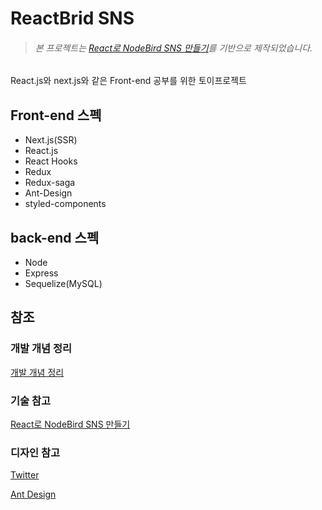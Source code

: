 # ReactBrid SNS
>###### 본 프로젝트는 [React로 NodeBird SNS 만들기](https://www.inflearn.com/course/%EB%85%B8%EB%93%9C%EB%B2%84%EB%93%9C-%EB%A6%AC%EC%95%A1%ED%8A%B8-%EB%A6%AC%EB%89%B4%EC%96%BC/dashboard)를 기반으로 제작되었습니다.
React.js와 next.js와 같은 Front-end 공부를 위한 토이프로젝트

## Front-end 스펙

- Next.js(SSR)
- React.js
- React Hooks
- Redux
- Redux-saga
- Ant-Design
- styled-components

## back-end 스펙

- Node
- Express
- Sequelize(MySQL)

## 참조
### 개발 개념 정리

[개발 개념 정리](https://jun0127.tistory.com/category/IT/Programmers)

### 기술 참고

[React로 NodeBird SNS 만들기](https://www.inflearn.com/course/react_nodebird/dashboard)

### 디자인 참고

[Twitter](https://twitter.com/home?lang=ko)

[Ant Design](https://ant.design/)

